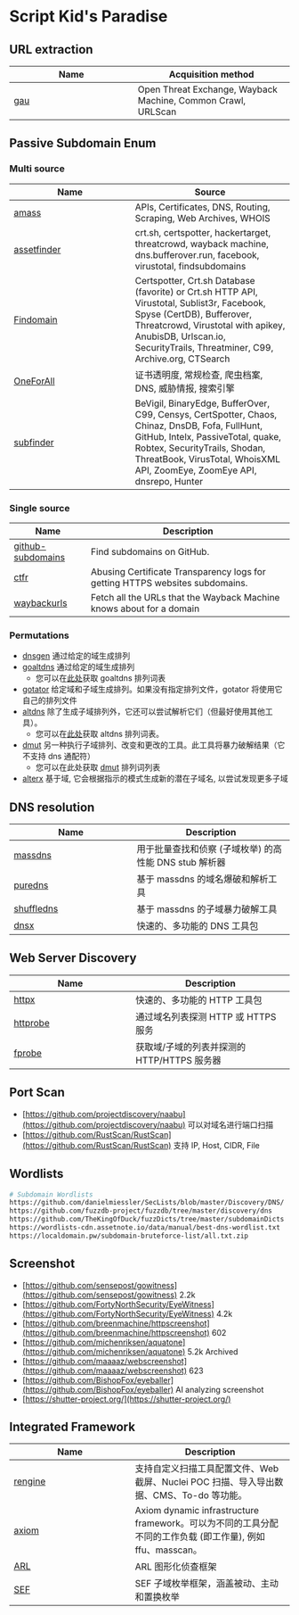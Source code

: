 # Script Kid's Paradise

## URL extraction

<table><thead><tr><th width="207">Name</th><th>Acquisition method</th></tr></thead><tbody><tr><td><a href="https://github.com/lc/gau">gau</a></td><td>Open Threat Exchange, Wayback Machine, Common Crawl, URLScan</td></tr></tbody></table>

## Passive Subdomain Enum

### Multi source

<table><thead><tr><th width="202">Name</th><th>Source</th></tr></thead><tbody><tr><td><a href="https://github.com/owasp-amass/amass">amass</a></td><td>APIs, Certificates, DNS, Routing, Scraping, Web Archives, WHOIS</td></tr><tr><td><a href="https://github.com/tomnomnom/assetfinder">assetfinder</a></td><td>crt.sh, certspotter, hackertarget, threatcrowd, wayback machine, dns.bufferover.run, facebook, virustotal, findsubdomains</td></tr><tr><td><a href="https://github.com/Findomain/Findomain/">Findomain</a></td><td>Certspotter, Crt.sh Database (favorite) or Crt.sh HTTP API, Virustotal, Sublist3r, Facebook, Spyse (CertDB), Bufferover, Threatcrowd, Virustotal with apikey, AnubisDB, Urlscan.io, SecurityTrails, Threatminer, C99, Archive.org, CTSearch</td></tr><tr><td><a href="https://github.com/shmilylty/OneForAll">OneForAll</a></td><td>证书透明度, 常规检查, 爬虫档案, DNS, 威胁情报, 搜索引擎</td></tr><tr><td><a href="https://github.com/projectdiscovery/subfinder">subfinder</a></td><td>BeVigil, BinaryEdge, BufferOver, C99, Censys, CertSpotter, Chaos, Chinaz, DnsDB, Fofa, FullHunt, GitHub, Intelx, PassiveTotal, quake, Robtex, SecurityTrails, Shodan, ThreatBook, VirusTotal, WhoisXML API, ZoomEye, ZoomEye API, dnsrepo, Hunter</td></tr></tbody></table>

### Single source

| Name                                                              | Description                                                                  |
| ----------------------------------------------------------------- | ---------------------------------------------------------------------------- |
| [github-subdomains](https://github.com/gwen001/github-subdomains) | Find subdomains on GitHub.                                                   |
| [ctfr](https://github.com/UnaPibaGeek/ctfr)                       | Abusing Certificate Transparency logs for getting HTTPS websites subdomains. |
| [waybackurls](https://github.com/tomnomnom/waybackurls)           | Fetch all the URLs that the Wayback Machine knows about for a domain         |

### Permutations

* [dnsgen](https://github.com/ProjectAnte/dnsgen) 通过给定的域生成排列
* [goaltdns](https://github.com/subfinder/goaltdns) 通过给定的域生成排列
  * 您可以在[此处](https://github.com/subfinder/goaltdns/blob/master/words.txt)获取 goaltdns 排列词表
* [gotator](https://github.com/Josue87/gotator) 给定域和子域生成排列。如果没有指定排列文件，gotator 将使用它自己的排列文件
* [altdns](https://github.com/infosec-au/altdns) 除了生成子域排列外，它还可以尝试解析它们（但最好使用其他工具）。
  * 您可以在[此处](https://github.com/infosec-au/altdns/blob/master/words.txt)获取 altdns 排列词表。
* [dmut](https://github.com/bp0lr/dmut) 另一种执行子域排列、改变和更改的工具。此工具将暴力破解结果（它不支持 dns 通配符）
  * 您可以在此处获取 [dmut](https://raw.githubusercontent.com/bp0lr/dmut/main/words.txt) 排列词列表
* [alterx](https://github.com/projectdiscovery/alterx) 基于域, 它会根据指示的模式生成新的潜在子域名, 以尝试发现更多子域

## **DNS** resolution

<table><thead><tr><th width="205">Name</th><th>Description</th></tr></thead><tbody><tr><td><a href="https://github.com/blechschmidt/massdns">massdns</a></td><td>用于批量查找和侦察 (子域枚举) 的高性能 DNS stub 解析器</td></tr><tr><td><a href="https://github.com/d3mondev/puredns/">puredns</a></td><td>基于 massdns 的域名爆破和解析工具</td></tr><tr><td><a href="https://github.com/projectdiscovery/shuffledns">shuffledns</a></td><td>基于 massdns 的子域暴力破解工具</td></tr><tr><td><a href="https://github.com/projectdiscovery/dnsx">dnsx</a></td><td>快速的、多功能的 DNS 工具包</td></tr></tbody></table>

## Web Server Discovery

<table><thead><tr><th width="203">Name</th><th>Description</th></tr></thead><tbody><tr><td><a href="https://github.com/projectdiscovery/httpx">httpx</a></td><td>快速的、多功能的 HTTP 工具包</td></tr><tr><td><a href="https://github.com/tomnomnom/httprobe">httprobe</a></td><td>通过域名列表探测 HTTP 或 HTTPS 服务</td></tr><tr><td><a href="https://github.com/theblackturtle/fprobe">fprobe</a></td><td>获取域/子域的列表并探测的 HTTP/HTTPS 服务器</td></tr></tbody></table>

## Port Scan

* [https://github.com/projectdiscovery/naabu](https://github.com/projectdiscovery/naabu) 可以对域名进行端口扫描
* [https://github.com/RustScan/RustScan](https://github.com/RustScan/RustScan) 支持 IP, Host, CIDR, File

## **Wordlists**

```bash
# Subdomain Wordlists
https://github.com/danielmiessler/SecLists/blob/master/Discovery/DNS/
https://github.com/fuzzdb-project/fuzzdb/tree/master/discovery/dns
https://github.com/TheKingOfDuck/fuzzDicts/tree/master/subdomainDicts
https://wordlists-cdn.assetnote.io/data/manual/best-dns-wordlist.txt
https://localdomain.pw/subdomain-bruteforce-list/all.txt.zip
```

## Screenshot

* [https://github.com/sensepost/gowitness](https://github.com/sensepost/gowitness) 2.2k
* [https://github.com/FortyNorthSecurity/EyeWitness](https://github.com/FortyNorthSecurity/EyeWitness) 4.2k
* [https://github.com/breenmachine/httpscreenshot](https://github.com/breenmachine/httpscreenshot) 602
* [https://github.com/michenriksen/aquatone](https://github.com/michenriksen/aquatone) 5.2k Archived
* [https://github.com/maaaaz/webscreenshot](https://github.com/maaaaz/webscreenshot) 623
* [https://github.com/BishopFox/eyeballer](https://github.com/BishopFox/eyeballer) AI analyzing screenshot
* [https://shutter-project.org/](https://shutter-project.org/)

## **Integrated Framework**

<table><thead><tr><th width="202">Name</th><th>Description</th></tr></thead><tbody><tr><td><a href="https://github.com/yogeshojha/rengine">rengine</a></td><td>支持自定义扫描工具配置文件、Web 截屏、Nuclei POC 扫描、导入导出数据、CMS、To-do 等功能。</td></tr><tr><td><a href="https://github.com/pry0cc/axiom">axiom</a></td><td>Axiom dynamic infrastructure framework。可以为不同的工具分配不同的工作负载 (即工作量), 例如 ffu、masscan。</td></tr><tr><td><a href="https://github.com/TophantTechnology/ARL/">ARL</a></td><td>ARL 图形化侦查框架</td></tr><tr><td><a href="https://github.com/remonsec/SEF">SEF</a></td><td>SEF 子域枚举框架，涵盖被动、主动和置换枚举</td></tr></tbody></table>
